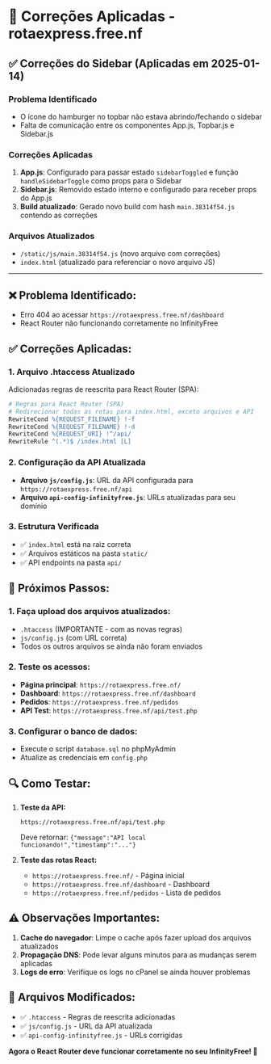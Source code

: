 # 🔧 Correções Aplicadas - rotaexpress.free.nf

## ✅ Correções do Sidebar (Aplicadas em 2025-01-14)

### Problema Identificado
- O ícone do hamburger no topbar não estava abrindo/fechando o sidebar
- Falta de comunicação entre os componentes App.js, Topbar.js e Sidebar.js

### Correções Aplicadas
1. **App.js**: Configurado para passar estado `sidebarToggled` e função `handleSidebarToggle` como props para o Sidebar
2. **Sidebar.js**: Removido estado interno e configurado para receber props do App.js
3. **Build atualizado**: Gerado novo build com hash `main.38314f54.js` contendo as correções

### Arquivos Atualizados
- `/static/js/main.38314f54.js` (novo arquivo com correções)
- `index.html` (atualizado para referenciar o novo arquivo JS)

---

## ❌ Problema Identificado:
- Erro 404 ao acessar `https://rotaexpress.free.nf/dashboard`
- React Router não funcionando corretamente no InfinityFree

## ✅ Correções Aplicadas:

### 1. **Arquivo .htaccess Atualizado**
Adicionadas regras de reescrita para React Router (SPA):
```apache
# Regras para React Router (SPA)
# Redirecionar todas as rotas para index.html, exceto arquivos e API
RewriteCond %{REQUEST_FILENAME} !-f
RewriteCond %{REQUEST_FILENAME} !-d
RewriteCond %{REQUEST_URI} !^/api/
RewriteRule ^(.*)$ /index.html [L]
```

### 2. **Configuração da API Atualizada**
- **Arquivo `js/config.js`**: URL da API configurada para `https://rotaexpress.free.nf/api`
- **Arquivo `api-config-infinityfree.js`**: URLs atualizadas para seu domínio

### 3. **Estrutura Verificada**
- ✅ `index.html` está na raiz correta
- ✅ Arquivos estáticos na pasta `static/`
- ✅ API endpoints na pasta `api/`

## 🚀 Próximos Passos:

### 1. **Faça upload dos arquivos atualizados:**
- `.htaccess` (IMPORTANTE - com as novas regras)
- `js/config.js` (com URL correta)
- Todos os outros arquivos se ainda não foram enviados

### 2. **Teste os acessos:**
- **Página principal**: `https://rotaexpress.free.nf/`
- **Dashboard**: `https://rotaexpress.free.nf/dashboard`
- **Pedidos**: `https://rotaexpress.free.nf/pedidos`
- **API Test**: `https://rotaexpress.free.nf/api/test.php`

### 3. **Configurar o banco de dados:**
- Execute o script `database.sql` no phpMyAdmin
- Atualize as credenciais em `config.php`

## 🔍 Como Testar:

1. **Teste da API:**
   ```
   https://rotaexpress.free.nf/api/test.php
   ```
   Deve retornar: `{"message":"API local funcionando!","timestamp":"..."}`

2. **Teste das rotas React:**
   - `https://rotaexpress.free.nf/` - Página inicial
   - `https://rotaexpress.free.nf/dashboard` - Dashboard
   - `https://rotaexpress.free.nf/pedidos` - Lista de pedidos

## ⚠️ Observações Importantes:

1. **Cache do navegador**: Limpe o cache após fazer upload dos arquivos atualizados
2. **Propagação DNS**: Pode levar alguns minutos para as mudanças serem aplicadas
3. **Logs de erro**: Verifique os logs no cPanel se ainda houver problemas

## 📁 Arquivos Modificados:

- ✅ `.htaccess` - Regras de reescrita adicionadas
- ✅ `js/config.js` - URL da API atualizada
- ✅ `api-config-infinityfree.js` - URLs corrigidas

**Agora o React Router deve funcionar corretamente no seu InfinityFree! 🎉**